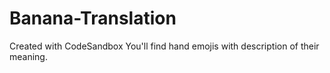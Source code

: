 # Banana-Translation
Created with CodeSandbox You'll find hand emojis with description of their meaning. 
